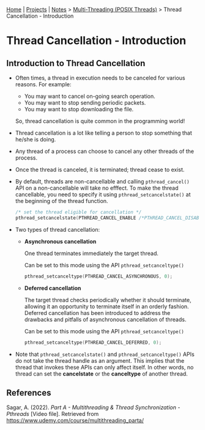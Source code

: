 [Home](../../) | [Projects](../../projects) | [Notes](../) > <a href="./">Multi-Threading (POSIX Threads)</a> > Thread Cancellation - Introduction

# Thread Cancellation - Introduction



## Introduction to Thread Cancellation

* Often times, a thread in execution needs to be canceled for various reasons. For example:

  * You may want to cancel on-going search operation.
  * You may want to stop sending periodic packets.
  * You may want to stop downloading the file.

  So, thread cancellation is quite common in the programming world!

* Thread cancellation is a lot like telling a person to stop something that he/she is doing.

* Any thread of a process can choose to cancel any other threads of the process.

* Once the thread is canceled, it is terminated; thread cease to exist.

* By default, threads are non-cancellable and calling `pthread_cancel()` API on a non-cancellable will take no efffect. To make the thread cancellable, you need to specify it using `pthread_setcancelstate()` at the beginning of the thread function.

  ```c
  /* set the thread eligible for cancellation */
  pthread_setcancelstate(PTHREAD_CANCEL_ENABLE /*PTHREAD_CANCEL_DISABLE */, 0);
  ```

* Two types of thread cancellation:

  * **Asynchronous cancellation**

    One thread terminates immediately the target thread.

    Can be set to this mode using the API `pthread_setcanceltype()`

    ```c
    pthread_setcanceltype(PTHREAD_CANCEL_ASYNCHRONOUS, 0);
    ```
  
  * **Deferred cancellation**
  
    The target thread checks periodically whether it should terminate, allowing it an opportunity to terminate itself in an orderly fashion. Deferred cancellation has been introduced to address the drawbacks and pitfalls of asynchronous cancellation of threads.
    
    Can be set to this mode using the API `pthread_setcanceltype()`
    
    ```c
    pthread_setcanceltype(PTHREAD_CANCEL_DEFERRED, 0);
    ```
  
* Note that `pthread_setcancelstate()` and `pthread_setcanceltype()` APIs do not take the thread handle as an argument. This implies that the thread that invokes these APIs can only affect itself. In other words, no thread can set the **cancelstate** or the **canceltype** of another thread.





## References

Sagar, A. (2022). *Part A - Multithreading & Thread Synchronization - Pthreads* [Video file]. Retrieved from  https://www.udemy.com/course/multithreading_parta/

